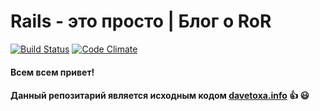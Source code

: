 Rails - это просто | Блог о RoR
====

[![Build Status](https://travis-ci.org/davetoxa/davetoxa.png?branch=master)](https://travis-ci.org/davetoxa/davetoxa)
[![Code Climate](https://codeclimate.com/github/davetoxa/davetoxa.png)](https://codeclimate.com/github/davetoxa/davetoxa)

#### Всем всем привет! 
#### Данный репозитарий является исходным кодом [davetoxa.info](http://davetoxa.info) :+1: :smiley: 
